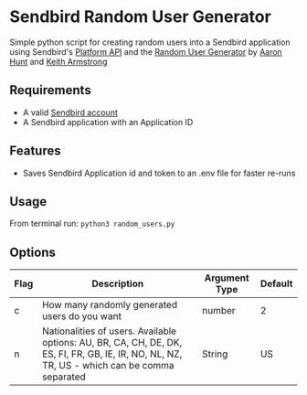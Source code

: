 # Sendbird Random User Generator
Simple python script for creating random users into a Sendbird application using Sendbird's [Platform API](https://docs.sendbird.com/platform) and the [Random User Generator](https://randomuser.me) by [Aaron Hunt](https://twitter.com/arronhunt) and [Keith Armstrong](https://twitter.com/solewolf1993)

## Requirements
- A valid [Sendbird account](https://dashboard.sendbird.com/auth/signup)
- A Sendbird application with an Application ID

## Features
- Saves Sendbird Application id and token to an .env file for faster re-runs

## Usage
From terminal run: `python3 random_users.py`

## Options
| Flag | Description                                                                                                                                  | Argument Type | Default |
| ---- | -------------------------------------------------------------------------------------------------------------------------------------------- | ------------- | ------- |
| c    | How many randomly generated users do you want                                                                                                | number        | 2       |
| n    | Nationalities of users. Available options: AU, BR, CA, CH, DE, DK, ES, FI, FR, GB, IE, IR, NO, NL, NZ, TR, US - which can be comma separated | String        | US      |